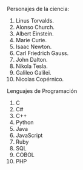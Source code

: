 Personajes de la ciencia:
1. Linus Torvalds.
2. Alonso Church.
3. Albert Einstein.
4. Marie Curie.
5. Isaac Newton.
6. Carl Friedrich Gauss.
7. John Dalton.
8. Nikola Tesla.
9. Galileo Galilei.
10. Nicolas Copérnico.

Lenguajes de Programación
1. C
2. C#
3. C++
4. Python
5. Java
6. JavaScript
7. Ruby
8. SQL
9. COBOL
10. PHP


